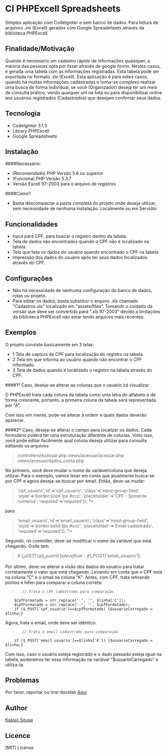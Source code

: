 # CI PHPExcell Spreadsheets
Simples aplicação com CodeIgniter e sem banco de dados. Para leitura de arquivos .xls (Excell) gerados com Google Spreadsheets através da biblioteca PHPExcell.

## Finalidade/Motivação
Quando é necessário um cadastro rápido de informações quaisquer, a maioria das pessoas opta por fazer através de google forms. Nestes casos, é gerada uma tabela com as informações registradas. Esta tabela pode ser exportada no formato .xls (Excell). 
Esta aplicação é para estes casos, quando há muitas informações cadastradas e torna-se complexo realizar uma busca de forma individual, se você (Organizador) deseja ter um meio de consulta prático, vendo qualquer um na lista ou para disponibilizar online aos usuários registrados (Cadastrados) que desejam confirmar seus dados.

## Tecnologia
- CodeIgniter 3.1.3
- Library PHPExcell
- Google Spreadsheets

## Instalação
####Necessário:
- (Recomendado) PHP Versão 5.6 ou superior 
- (Funciona) PHP Versão 5.3.7 
- Versão Excell 97-2003 para o arquivo de registros

####Como?
- Basta descompactar a pasta completa do projeto onde deseja utilizar, sem necessidade de nenhuma instalação. Localmente ou em Servidor.
 
## Funcionalidades
- Input para CPF, para buscar o registro dentro da tabela.
- Tela de dados não encontrados quando o CPF não é localizado na tabela.
- Tela que lista os dados do usuário quando encontrado o CPF na tabela.
- Impressão dos dados do usuário após ter seus dados localizados através do CPF.

## Configurações
- Não há necessidade de nenhuma configuração de banco de dados, rotas ou projeto.
- Para editar os dados, basta substituir o arquivo .xls chamado "Cadastros.xls" localizado em "assets/files". Tomando o cuidado da versão que deve ser convertido para ".xls 97-2003" devido a limitações da biblioteca PHPExcell não estar lendo arquivos mais recentes.

## Exemplos

O projeto consiste basicamente em 3 telas:
- 1 Tela de captura de CPF para localização do registro na tabela.
- 2 Tela em que informa ao usuário quando não encontrar o CPF informado.
- 3 Tela de dados quando é localizado o registro na tabela através do CPF.

####1º Caso, deseja-se alterar as colunas que o usuário irá visualizar.

O PHPExcell trata cada coluna da tabela como uma letra do alfabeto e de forma crescente, portanto, a primeira coluna da tabela será representada por "A".
> <?= $usuarioCarregado['A'];?>

Com isso em mente, pode-se alterar a ordem e quais dados deverão aparecer.

####2º Caso, deseja-se alterar o campo para localizar os dados.
Cada formulário poderá ter uma estruturação diferente de colunas. Visto isso, você pode editar facilmente qual coluna deseja utilizar para consulta editando os arquivos:
> controllers/Acessar.php
> views/acessar/acessar.php
> views/acessar/dados_conta.php

No primeiro, você deve mudar o nome da variável/coluna que deseja utilizar. Para o exemplo, vamos levar em conta que atualmente busca-se por CPF e agora deseja-se buscar por email. Então, deve-se mudar:
> <?php echo form_input(array('name'=>'cpf_usuario','id'=>'cpf_usuario', 'class'=>'input-group-field', 'style'=>'border:solid 1px #ccc', 'placeholder'=>'CPF - Somente números', 'required'=>'required')); ?>

para

> <?php echo form_input(array('name'=>'email_usuario','id'=>'email_usuario', 'class'=>'input-group-field', 'style'=>'border:solid 1px #ccc', 'placeholder'=>'Email cadastrado', 'required'=>'required')); ?>

Segundo, no controller, deve-se modificar o nome da variável que está chegando.
Onde tem:
>if ($_POST['cpf_usuario'])
deve ficar:
>if ($_POST['email_usuario'])

Por último, deve-se alterar a visão dos dados do usuário para tratar corretamente o valor que está chegando. Levando em conta que o CPF está na coluna "C" e o email na coluna "K".
Antes, com CPF, trata retirando pontos e hífen para comparar a coluna correta:
>		// Trata o CPF cadastrado para comparação
		$cpfFormatado = str_replace('.', '', $linha['C']);
		$cpfFormatado = str_replace('-', '', $cpfFormatado);
		if ($_POST['cpf_usuario']==$cpfFormatado) {$usuarioCarregado = $linha;}
Agora, trata o email, onde deve ser idêntico:
> 		// Trata o email cadastrado para comparação
		if ($_POST['email_usuario']==$linha['K']) {$usuarioCarregado = $linha;}

Com isso, caso o usuário esteja registrado e o dado passado esteja igual na tabela, poderemos ter essa informação na variável "$usuarioCarregado" e utiliza-la.

## Problemas
Por favor, reportar ou tirar dúvidas [Aqui](https://github.com/kassiosousa/phpexcell-spreadsheets/issues/)

## Author
[Kássio Sousa](https://kassiosousa.com.br)

## Licence
[MIT] License